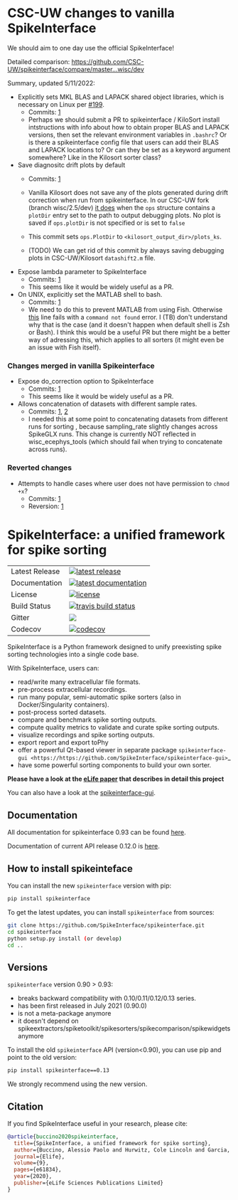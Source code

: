 # CSC-UW changes to vanilla SpikeInterface
We should aim to one day use the official SpikeInterface!

Detailed comparison: https://github.com/CSC-UW/spikeinterface/compare/master...wisc/dev

Summary, updated 5/11/2022:
- Explicitly sets MKL BLAS and LAPACK shared object libraries, which is necessary on Linux per [#199](https://github.com/MouseLand/Kilosort/issues/199#issuecomment-754971599).
  - Commits: [1](https://github.com/CSC-UW/spikeinterface/commit/1aae5e902c12e0560b54c1dc74fc43c238a3248e)
  - Perhaps we should submit a PR to spikeinterface / KiloSort install intstructions with info about how to obtain proper BLAS and LAPACK versions, then set the   relevant environment variables in `.bashrc`? Or is there a spikeinterface config file that users can add their BLAS and LAPACK locations to? Or can they be set as a keyword argument somewhere? Like in the Kilosort sorter class? 
- Save diagnositc drift plots by default
  - Commits: [1](https://github.com/CSC-UW/spikeinterface/commit/66ddafa08b5f3f13b301c2ce2d5772d843af7cec)

  - Vanilla Kilosort does not save any of the plots generated during drift correction when run from spikeinterface. 
  In our CSC-UW fork (branch wisc/2.5/dev) [it does](https://github.com/CSC-UW/Kilosort/commit/d74018a6566b8aa22fc68fa75f0e97a4df2dcac1) when the `ops` structure contains a `plotDir` entry set to the path to output debugging plots. No plot is saved if `ops.plotDir` is not specified or is set to `false`
  - This commit sets `ops.PlotDir` to `<kilosort_output_dir>/plots_ks`.
  - (TODO) We can get rid of this commit by always saving debugging plots in CSC-UW/Kilosort `datashift2.m` file.
- Expose lambda parameter to SpikeInterface
  - Commits: [1](https://github.com/CSC-UW/spikeinterface/commit/10dc6a0ded76b750ed5e546625a4bdcb07a0257d)
  - This seems like it would be widely useful as a PR. 
- On UNIX, explicitly set the MATLAB shell to bash. 
  - Commits: [1](https://github.com/CSC-UW/spikeinterface/commit/832d00fd6fa4ffb6da89d10dad91d3e8bb7144fa)
  - We need to do this to prevent MATLAB from using Fish. Otherwise [this](https://github.com/MouseLand/Kilosort/blob/74c64485d8dd0bc5dd976d7bf51a46873b08351f/utils/rezToPhy.m#L186) line fails with a `command not found` error. I (TB) don't understand why that is the case (and it doesn't happen when default shell is Zsh or Bash). I think this would be a useful PR but there might be a better way of adressing this, which applies to all sorters (it might even be an issue with Fish itself).

### Changes merged in vanilla Spikeinterface 
- Expose do_correction option to SpikeInterface
  - Commits: [1](https://github.com/CSC-UW/spikeinterface/commit/89b8c44112a81100029b7a54123ba44ee8f2b3fd)
  - This seems like it would be widely useful as a PR. 
- Allows concatenation of datasets with different sample rates. 
  - Commits: [1](https://github.com/CSC-UW/spikeinterface/commit/4af9fe5566b3145678982d5cbfb8d8f28ddc7139), [2](https://github.com/CSC-UW/spikeinterface/commit/0ecc2cab58195167a1799c97b1cd55deffa7ff48)
  - I needed this at some point to concatenating datasets from different runs for sorting , because sampling_rate slightly changes across SpikeGLX runs. This change is currently NOT reflected in wisc_ecephys_tools (which should fail when trying to concatenate across runs). 

### Reverted changes
- Attempts to handle cases where user does not have permission to `chmod +x`? 
  - Commits: [1](https://github.com/CSC-UW/spikeinterface/commit/26cca16f9310ffc3e93c073fe64005779f2b3c09)
  - Reversion: [1](https://github.com/CSC-UW/spikeinterface/commit/0b5987fcb58283352ccd6d7dc71cab4541f23cdf)

# SpikeInterface: a unified framework for spike sorting

<table>
<tr>
  <td>Latest Release</td>
  <td>
    <a href="https://pypi.org/project/spikeinterface/">
    <img src="https://img.shields.io/pypi/v/spikeinterface.svg" alt="latest release" />
    </a>
  </td>
</tr>
<tr>
  <td>Documentation</td>
  <td>
    <a href="https://spikeinterface.readthedocs.io/">
    <img src="https://readthedocs.org/projects/spikeinterface/badge/?version=latest" alt="latest documentation" />
    </a>
  </td>
</tr>
<tr>
  <td>License</td>
  <td>
    <a href="https://github.com/SpikeInterface/spikeinterface/blob/master/LICENSE">
    <img src="https://img.shields.io/pypi/l/spikeinterface.svg" alt="license" />
    </a>
</td>
</tr>
<tr>
  <td>Build Status</td>
  <td>
    <a href="https://travis-ci.org/SpikeInterface/spikeinterface">
    <img src="https://travis-ci.org/SpikeInterface/spikeinterface.svg?branch=master" alt="travis build status" />
    </a>
  </td>
</tr>
<tr>
	<td>Gitter</td>
	<td>
		<a href="https://gitter.im/SpikeInterface/community">
		<img src="https://badges.gitter.im/SpikeInterface.svg" />
	</a>
	</td>
</tr>
<tr>
	<td>Codecov</td>
	<td>
		<a href="https://codecov.io/github/spikeinterface/spikeinterface">
		<img src="https://codecov.io/gh/spikeinterface/spikeinterface/branch/master/graphs/badge.svg" alt="codecov" />
		</a>
	</td>

</tr>
</table>

SpikeInterface is a Python framework designed to unify preexisting spike sorting technologies into a single code base.

With SpikeInterface, users can:

- read/write many extracellular file formats.
- pre-process extracellular recordings.
- run many popular, semi-automatic spike sorters (also in Docker/Singularity containers).
- post-process sorted datasets.
- compare and benchmark spike sorting outputs.
- compute quality metrics to validate and curate spike sorting outputs.
- visualize recordings and spike sorting outputs.
- export report and export toPhy
- offer a powerful Qt-based viewer in separate package `spikeinterface-gui <https://https://github.com/SpikeInterface/spikeinterface-gui>`_
- have some powerful sorting components to build your own sorter.



**Please have a look at the [eLife paper](https://elifesciences.org/articles/61834) that describes in detail this project**

You can also have a look at the [spikeinterface-gui](https://https://github.com/SpikeInterface/spikeinterface-gui).

## Documentation

All documentation for spikeinterface 0.93 can be found [here](https://spikeinterface.readthedocs.io/en/latest/).

Documentation of current API release 0.12.0 is [here](https://spikeinterface.readthedocs.io/en/stable/).



## How to install spikeinteface

You can install the new `spikeinterface` version with pip:

```bash
pip install spikeinterface
```

To get the latest updates, you can install `spikeinterface` from sources:

```bash
git clone https://github.com/SpikeInterface/spikeinterface.git
cd spikeinterface
python setup.py install (or develop)
cd ..
```

## Versions

`spikeinterface` version 0.90 > 0.93:

  * breaks backward compatibility with 0.10/0.11/0.12/0.13 series.
  * has been first released in July 2021 (0.90.0)
  * is not a meta-package anymore
  * it doesn't depend on spikeextractors/spiketoolkit/spikesorters/spikecomparison/spikewidgets anymore


To install the old `spikeinterface` API (version<0.90), you can use pip and point to the old version:

```bash
pip install spikeinterface==0.13
```

We strongly recommend using the new version.

## Citation

If you find SpikeInterface useful in your research, please cite:

```bibtex
@article{buccino2020spikeinterface,
  title={SpikeInterface, a unified framework for spike sorting},
  author={Buccino, Alessio Paolo and Hurwitz, Cole Lincoln and Garcia, Samuel and Magland, Jeremy and Siegle, Joshua H and Hurwitz, Roger and Hennig, Matthias H},
  journal={Elife},
  volume={9},
  pages={e61834},
  year={2020},
  publisher={eLife Sciences Publications Limited}
}
```
